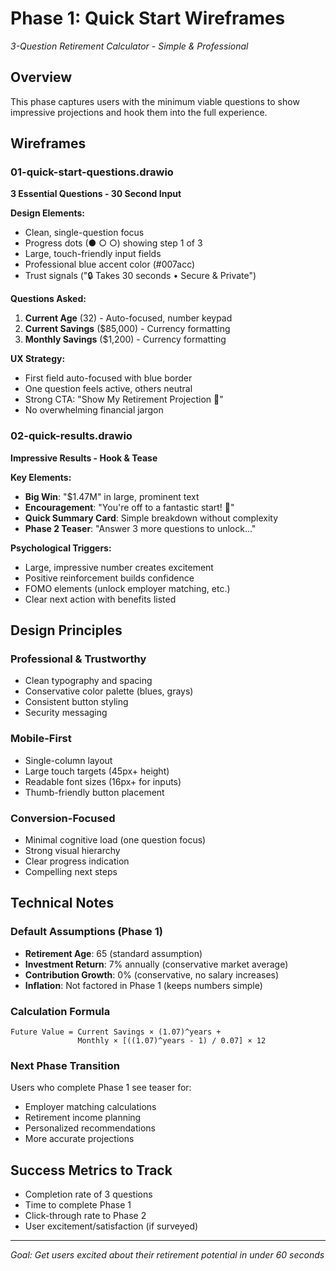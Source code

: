 # Phase 1: Quick Start Wireframes
*3-Question Retirement Calculator - Simple & Professional*

## Overview
This phase captures users with the minimum viable questions to show impressive projections and hook them into the full experience.

## Wireframes

### 01-quick-start-questions.drawio
**3 Essential Questions - 30 Second Input**

**Design Elements:**
- Clean, single-question focus
- Progress dots (● ○ ○) showing step 1 of 3
- Large, touch-friendly input fields
- Professional blue accent color (#007acc)
- Trust signals ("🔒 Takes 30 seconds • Secure & Private")

**Questions Asked:**
1. **Current Age** (32) - Auto-focused, number keypad
2. **Current Savings** ($85,000) - Currency formatting
3. **Monthly Savings** ($1,200) - Currency formatting

**UX Strategy:**
- First field auto-focused with blue border
- One question feels active, others neutral
- Strong CTA: "Show My Retirement Projection 🚀"
- No overwhelming financial jargon

### 02-quick-results.drawio
**Impressive Results - Hook & Tease**

**Key Elements:**
- **Big Win**: "$1.47M" in large, prominent text
- **Encouragement**: "You're off to a fantastic start! 🌟"
- **Quick Summary Card**: Simple breakdown without complexity
- **Phase 2 Teaser**: "Answer 3 more questions to unlock..."

**Psychological Triggers:**
- Large, impressive number creates excitement
- Positive reinforcement builds confidence  
- FOMO elements (unlock employer matching, etc.)
- Clear next action with benefits listed

## Design Principles

### Professional & Trustworthy
- Clean typography and spacing
- Conservative color palette (blues, grays)
- Consistent button styling
- Security messaging

### Mobile-First
- Single-column layout
- Large touch targets (45px+ height)
- Readable font sizes (16px+ for inputs)
- Thumb-friendly button placement

### Conversion-Focused
- Minimal cognitive load (one question focus)
- Strong visual hierarchy 
- Clear progress indication
- Compelling next steps

## Technical Notes

### Default Assumptions (Phase 1)
- **Retirement Age**: 65 (standard assumption)
- **Investment Return**: 7% annually (conservative market average)
- **Contribution Growth**: 0% (conservative, no salary increases)
- **Inflation**: Not factored in Phase 1 (keeps numbers simple)

### Calculation Formula
```
Future Value = Current Savings × (1.07)^years + 
               Monthly × [((1.07)^years - 1) / 0.07] × 12
```

### Next Phase Transition
Users who complete Phase 1 see teaser for:
- Employer matching calculations
- Retirement income planning
- Personalized recommendations
- More accurate projections

## Success Metrics to Track
- Completion rate of 3 questions
- Time to complete Phase 1
- Click-through rate to Phase 2
- User excitement/satisfaction (if surveyed)

---
*Goal: Get users excited about their retirement potential in under 60 seconds*